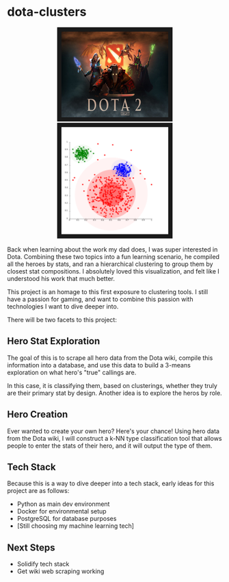 # dota-clusters

<div>
<div align="center">
    <img src="./imgs/dotaImg.jpg"
         alt="Image of Dota2"
         width="250" height="200" border="10" />
    <img src="./imgs/clusteringImg.png"
         alt="Image of Clustering"
         width="250" height="250" border="10" />
</div>
</div>

Back when learning about the work my dad does, I was super interested in Dota. Combining these two topics into a fun learning scenario, he compiled all the heroes by stats, and ran a hierarchical clustering to group them by closest stat compositions. I absolutely loved this visualization, and felt like I understood his work that much better.

This project is an homage to this first exposure to clustering tools. I still have a passion for gaming, and want to combine this passion with technologies I want to dive deeper into. 

There will be two facets to this project:

## Hero Stat Exploration
The goal of this is to scrape all hero data from the Dota wiki, compile this information into a database, and use this data to build a 3-means exploration on what hero's "true" callings are.  

In this case, it is classifying them, based on clusterings, whether they truly are their primary stat by design.  Another idea is to explore the heros by role.

## Hero Creation
Ever wanted to create your own hero?  Here's your chance!  Using hero data from the Dota wiki, I will construct a k-NN type classification tool that allows people to enter the stats of their hero, and it will output the type of them.  

## Tech Stack
Because this is a way to dive deeper into a tech stack, early ideas for this project are as follows:
* Python as main dev environment
* Docker for environmental setup
* PostgreSQL for database purposes
* [Still choosing my machine learning tech]

## Next Steps
* Solidify tech stack
* Get wiki web scraping working
